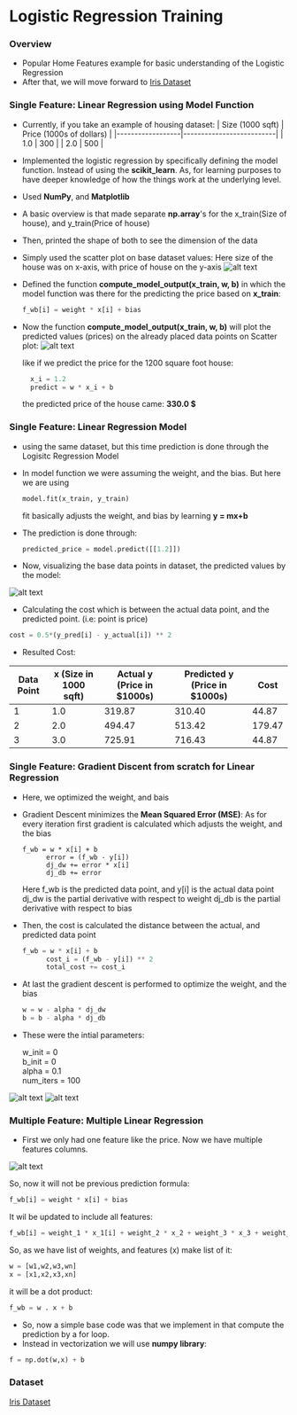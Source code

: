 # Logistic Regression Training

### Overview
- Popular Home Features example for basic understanding of the Logistic Regression
- After that, we will move forward to [Iris Dataset](https://archive.ics.uci.edu/dataset/53/iris) 

### Single Feature: Linear Regression using Model Function
- Currently, if you take an example of housing dataset: 
    | Size (1000 sqft) | Price (1000s of dollars) |
    |------------------|--------------------------|
    | 1.0              | 300                      |
    | 2.0              | 500                      |

- Implemented the logistic regression by specifically defining the model function. Instead of using the **scikit_learn**. As, for learning purposes to have deeper knowledge of how the things work at the underlying level.
- Used **NumPy**, and **Matplotlib**

- A basic overview is that made separate **np.array**'s for the x_train(Size of house), and y_train(Price of house)

- Then, printed the shape of both to see the dimension of the data

- Simply used the scatter plot on base dataset values:
  Here size of the house was on x-axis, with price of house on the y-axis
  ![alt text](images/plotDataPoints.png)

- Defined the function **compute_model_output(x_train, w, b)** in which the model function was there for the predicting the price based on **x_train**:
  ```python
  f_wb[i] = weight * x[i] + bias
  ```

- Now the function **compute_model_output(x_train, w, b)** will plot the predicted values (prices) on the already placed data points on Scatter plot:
  ![alt text](images/modelFuncPredictedValues.png)

  like if we predict the price for the 1200 square foot house:
  ```python
    x_i = 1.2
    predict = w * x_i + b
  ```

  the predicted price of the house came: **330.0 $**

### Single Feature: Linear Regression Model

- using the same dataset, but this time prediction is done through the Logisitc Regression Model 

- In model function we were assuming the weight, and the bias. But here we are using
  ```python
  model.fit(x_train, y_train)
  ```
  fit basically adjusts the weight, and bias by learning **y = mx+b**

- The prediction is done through:
  ```python
  predicted_price = model.predict([[1.2]])
  ```

- Now, visualizing the base data points in dataset, the predicted values by the model:

![alt text](images/LogisticRegiression2.png)

- Calculating the cost which is between the actual data point, and the predicted point. (i.e: point is price)

```python
cost = 0.5*(y_pred[i] - y_actual[i]) ** 2
```

- Resulted Cost:


| Data Point | x (Size in 1000 sqft) | Actual y (Price in $1000s) | Predicted y (Price in $1000s) | Cost   |
|------------|-----------------------|----------------------------|-------------------------------|--------|
| 1          | 1.0                   | 319.87                     | 310.40                        | 44.87  |
| 2          | 2.0                   | 494.47                     | 513.42                        | 179.47 |
| 3          | 3.0                   | 725.91                     | 716.43                        | 44.87  |

### Single Feature: Gradient Discent from scratch for Linear Regression
- Here, we optimized the weight, and bais 

- Gradient Descent minimizes the **Mean Squared Error (MSE)**:
  As for every iteration first gradient is calculated which adjusts the weight, and the bias
  ```pyhton
  f_wb = w * x[i] + b 
        error = (f_wb - y[i])  
        dj_dw += error * x[i]  
        dj_db += error
  ```
  Here f_wb is the predicted data point, and y[i] is the actual data point 
  dj_dw is the partial derivative with respect to weight
  dj_db is the partial derivative with respect to bias

- Then, the cost is calculated the distance between the actual, and predicted data point
  ```python
  f_wb = w * x[i] + b  
        cost_i = (f_wb - y[i]) ** 2 
        total_cost += cost_i
  ```

- At last the gradient descent is performed to optimize the weight, and the bias
  ```python
  w = w - alpha * dj_dw
  b = b - alpha * dj_db
  ```

- These were the intial parameters:

  w_init = 0  
  b_init = 0  
  alpha = 0.1  
  num_iters = 100  

![alt text](images/image.png)
![alt text](images/image%20copy.png)

### Multiple Feature: Multiple Linear Regression

- First we only had one feature like the price. Now we have multiple features columns.

![alt text](images/Multiple%20Feature.png)

So, now it will not be previous prediction formula: 
```python 
f_wb[i] = weight * x[i] + bias 
```
It wil be updated to include all features:
```python 
f_wb[i] = weight_1 * x_1[i] + weight_2 * x_2 + weight_3 * x_3 + weight_n * x_n + bias 
```

So, as we have list of weights, and features (x) make list of it:
```python
w = [w1,w2,w3,wn]
x = [x1,x2,x3,xn]
```

it will be a dot product:
```python
f_wb = w . x + b
```

- So, now a simple base code was that we implement in that compute the prediction by a for loop. 
- Instead in vectorization we will use **numpy library**:
```python
f = np.dot(w,x) + b
```  
### Dataset

[Iris Dataset](https://archive.ics.uci.edu/dataset/53/iris)